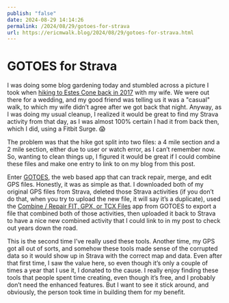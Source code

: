 ```yaml
---
publish: "false"
date: 2024-08-29 14:14:26
permalink: /2024/08/29/gotoes-for-strava
url: https://ericmwalk.blog/2024/08/29/gotoes-for-strava.html
---
```


# GOTOES for Strava

I was doing some blog gardening today and stumbled across a picture I took when [hiking to Estes Cone back in 2017](https://ericmwalk.blog/2017/08/28/was-a-great.html) with my wife. We were out there for a wedding, and my good friend was telling us it was a "casual" walk, to which my wife didn’t agree after we got back that night. Anyway, as I was doing my usual cleanup, I realized it would be great to find my Strava activity from that day, as I was almost 100% certain I had it from back then, which I did, using a Fitbit Surge. 😱

The problem was that the hike got split into two files: a 4 mile section and a 2 mile section, either due to user or watch error, as I can’t remember now. So, wanting to clean things up, I figured it would be great if I could combine these files and make one entry to link to on my blog from this post.

Enter [GOTOES](https://gotoes.org/strava/), the web based app that can track repair, merge, and edit GPS files. Honestly, it was as simple as that. I downloaded both of my original GPS files from Strava, deleted those Strava activities (if you don’t do that, when you try to upload the new file, it will say it’s a duplicate), used the [Combine / Repair FIT, GPX, or TCX Files](https://gotoes.org/gotoes/strava/Combine_GPX_TCX_FIT_Files.php) app from GOTOES to export a file that combined both of those activities, then uploaded it back to Strava to have a nice new combined activity that I could link to in my post to check out years down the road.

This is the second time I’ve really used these tools. Another time, my GPS got all out of sorts, and somehow these tools made sense of the corrupted data so it would show up in Strava with the correct map and data. Even after that first time, I saw the value here, so even though it’s only a couple of times a year that I use it, I donated to the cause. I really enjoy finding these tools that people spent time creating, even though it’s free, and I probably don’t need the enhanced features. But I want to see it stick around, and obviously, the person took time in building them for my benefit.

